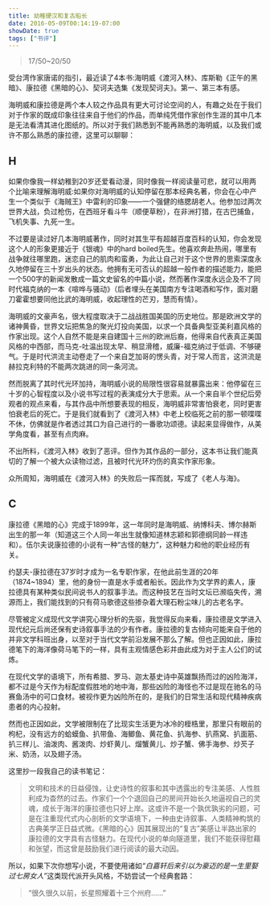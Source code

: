```yaml
---
title: 幼稚硬汉和复古船长
date: 2016-05-09T00:14:19-07:00
showDate: true
tags: ["书评"]
---
```

<blockquote>17/50~20/50</blockquote>
受台湾作家唐诺的指引，最近读了4本书:海明威《渡河入林》、库斯勒《正午的黑暗》、康拉德《黑暗的心》、契诃夫选集《发现契诃夫》。第一、第三本有感。

海明威和康拉德是两个本人较之作品具有更大可讨论空间的人，有趣之处在于我们对于作家的既成印象往往来自于他们的作品，而单纯凭借作家创作生涯的其中几本是无法看清其进化图纸的。所以对于我们熟悉到不能再熟悉的海明威，以及我们或许不那么熟悉的康拉德，这里可以聊聊：

<!--more-->

## H

如果你像我一样幼稚到20岁还爱看动漫，同时像我一样阅读量可悲，就可以用两个比喻来理解海明威:如果你对海明威的认知停留在那本经典名著，你会在心中产生一个类似于《海贼王》中雷利的印象——一个强健的络腮胡老人。他参加过两次世界大战，负过枪伤，在西班牙看斗牛（顺便草粉），在非洲打猎，在古巴捕鱼，飞机失事、九死一生。

不过要是读过好几本海明威著作，同时对其生平有超越百度百科的认知，你会发现这个人的形象更接近于《银魂》中的hard boiled先生。他喜欢奔赴热闹，哪里有战争就往哪里跑，迷恋自己的肌肉和蛮勇，为此让自己对于这个世界的思索深度永久地停留在三十岁出头的状态。他拥有无可否认的超越一般作者的描述能力，能把一个500字的新闻发散成一篇文史留名的中篇小说，然而著作深度永远企及不了同时代福克纳的一本《喧哗与骚动》（后者埋头在美国南方专注喝酒和写作，面对磨刀霍霍想要同他比武的海明威，收起理性的芒刃，慧而有情）。

海明威的文豪声名，很大程度取决于二战战胜国美国的历史地位。那是欧洲文学的诸神黄昏，世界文坛把焦急的聚光灯投向美国，以求一个具备典型亚美利嘉风格的作家出现。这个人自然不能是来自建国十三州的欧洲后裔，他得来自代表真正美国风格的中西部，而马克-吐温出现太早、稍显滑稽，威廉-福克纳过于低调、不够硬气。于是时代洪流主动卷走了一个来自芝加哥的愣头青，对于常人而言，这洪流是赫拉克利特的不能两次跳进的同一条河流。

然而脱离了其时代光环加持，海明威小说的局限性很容易就暴露出来：他停留在三十岁的心智程度以及小说书写过程的表演成分大于思索。从一个来自半个世纪后旁观者的观点来看，与其作品中所想要表现的相反，海明威非常害怕衰老，同时更害怕衰老后的死亡。于是我们就看到了《渡河入林》中老上校临死之前的那一顿喋喋不休，仿佛就是作者透过其口为自己进行的一番歌功颂德。读起来显得做作，从美学角度看，甚至有点肉麻。

不出所料，《渡河入林》收到了恶评。但作为其作品的一部分，这本书让我们能真切的了解一个被大众读物过滤，且被时代光环灼伤的真实作家形象。

众所周知，海明威在《渡河入林》的失败后一挥而就，写成了《老人与海》。

## C

康拉德《黑暗的心》完成于1899年，这一年同时是海明威、纳博科夫、博尔赫斯出生的那一年（知道这三个人同一年出生就像知道林志颖和郭德纲同龄一样违和）。伍尔夫说康拉德的小说有一种“古怪的魅力”，这种魅力和他的职业经历有关。

约瑟夫-康拉德在37岁时才成为一名专职作家，在他此前生涯的20年（1874~1894）里，他的身份一直是水手或者船长。因此作为文学界的素人，康拉德具有某种类似民间说书人的叙事手法。而这种技艺在当时文坛已濒临失传，溯源而上，我们能找到的只有荷马歌德这些掺杂着大理石粉尘味儿的古老名字。

尽管被定义成现代文学讲究心理分析的先驱，我觉得反向来看，康拉德是文学进入现代纪元后尚还保有史诗叙事手法的少有作者。康拉德的复古倾向可能来自于他的并非文学科班出身，以至对于当代文学前沿发展不那么了解。但也正因如此，康拉德笔下的海洋像荷马笔下的一样，具有主观情感色彩并由此成为对于主人公们的试炼。

在现代文学的语境下，所有希腊、罗马、迦太基史诗中英雄飘扬而过的凶险海洋，都不过是今天作为标配度假胜地的地中海，那些凶险的海怪也不过是现在驰名的马赛鱼汤中的可口食材。被视作更为凶险所在的，是我们的日常生活和现代精神疾病患者的内心投射。

然而也正因如此，文学被限制在了比现实生活更为冰冷的桎梏里，那里只有眼前的枸杞，没有远方的蛤蟆鱼、扒带鱼、海鲫鱼、黄花鱼、扒海参、扒燕窝、扒面筋、扒三样儿、油泼肉、酱泼肉、炒虾黄儿、熘蟹黄儿、炒子蟹、佛手海参、炒芡子米、奶汤，以及翅子汤。

这里抄一段我自己的读书笔记：
<blockquote>文明和技术的日益侵蚀，让史诗性的叙事和其中透露出的专注美感、人性胜利成为杳然的过去。作家们一个个退回自己的房间开始长久地逼视自己的灵魂，成长于海洋的康拉德也只好上岸。这或许不是一个孰优孰劣的问题，可是在注重现代式内心剖析的文学语境下，一种由史诗叙事、人类精神构筑的古典美学正日益式微。《黑暗的心》因其展现出的“复古”美感让半路出家的康拉德的文字具有古怪魅力。在现代小说的单向隧道里，我们不能获得慰藉和张望，而这曾是鼓励我们进行阅读的最大动因。</blockquote>
所以，如果下次你想写小说，不要使用诸如<em>“白嘉轩后来引以为豪迈的是一生里娶过七房女人”</em>这类现代派开头风格，不妨尝试一个经典套路：

>“很久很久以前，长星照耀着十三个州府……”

&nbsp;
